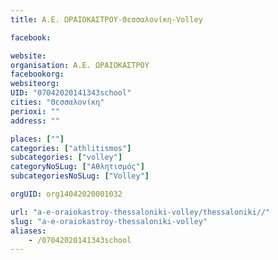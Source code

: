 ```yaml
---
title: Α.Ε. ΩΡΑΙΟΚΑΣΤΡΟΥ-Θεσσαλονίκη-Volley

facebook:

website:
organisation: Α.Ε. ΩΡΑΙΟΚΑΣΤΡΟΥ
facebookorg:
websiteorg:
UID: "07042020141343school"
cities: "Θεσσαλονίκη"
perioxi: ""
address: ""

places: [""]
categories: ["athlitismos"]
subcategories: ["volley"]
categoryNoSLug: ["Αθλητισμός"]
subcategoriesNoSLug: ["Volley"]

orgUID: org14042020001032

url: "a-e-oraiokastroy-thessaloniki-volley/thessaloniki//"
slug: "a-e-oraiokastroy-thessaloniki-volley"
aliases:
    - /07042020141343school
---
```





